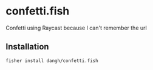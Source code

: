 # confetti.fish
Confetti using Raycast because I can't remember the url

## Installation

```sh
fisher install dangh/confetti.fish
```
